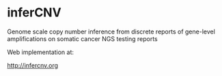 # inferCNV
Genome scale copy number inference from discrete reports of gene-level amplifications on somatic cancer NGS testing reports

Web implementation at:

http://infercnv.org
